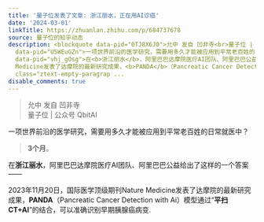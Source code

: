 ```yaml
---
title: '量子位发表了文章: 浙江丽水，正在用AI诊癌'
date: '2024-03-01'
linkTitle: https://zhuanlan.zhihu.com/p/684737678
source: 量子位的知乎动态
description: <blockquote data-pid="0TJ8X6J0">允中 发自 凹非寺<br>量子位 | 公众号 QbitAI</blockquote><p
  data-pid="U5WEuGZn">一项世界前沿的医学研究，需要用多久才能被应用到平常老百姓的日常就医中？</p><blockquote data-pid="adTD-uiN"><b>3个月</b>。</blockquote><p
  data-pid="vhj_gOsg">在<b>浙江丽水</b>，阿里巴巴达摩院医疗AI团队、阿里巴巴公益给出了这样的一个答案——</p><p data-pid="7gbYfwx5">2023年11月20日，国际医学顶级期刊Nature
  Medicine发表了达摩院的最新研究成果，<b>PANDA</b>（Pancreatic Cancer Detection with Ai）模型通过“<b>平扫CT+AI</b>”的结合，可以准确识别早期胰腺癌病变.</p><p
  class="ztext-empty-paragrap ...
disable_comments: true
---
```

<blockquote data-pid="0TJ8X6J0">允中 发自 凹非寺<br>量子位 | 公众号 QbitAI</blockquote><p data-pid="U5WEuGZn">一项世界前沿的医学研究，需要用多久才能被应用到平常老百姓的日常就医中？</p><blockquote data-pid="adTD-uiN"><b>3个月</b>。</blockquote><p data-pid="vhj_gOsg">在<b>浙江丽水</b>，阿里巴巴达摩院医疗AI团队、阿里巴巴公益给出了这样的一个答案——</p><p data-pid="7gbYfwx5">2023年11月20日，国际医学顶级期刊Nature Medicine发表了达摩院的最新研究成果，<b>PANDA</b>（Pancreatic Cancer Detection with Ai）模型通过“<b>平扫CT+AI</b>”的结合，可以准确识别早期胰腺癌病变.</p><p class="ztext-empty-paragrap ...
